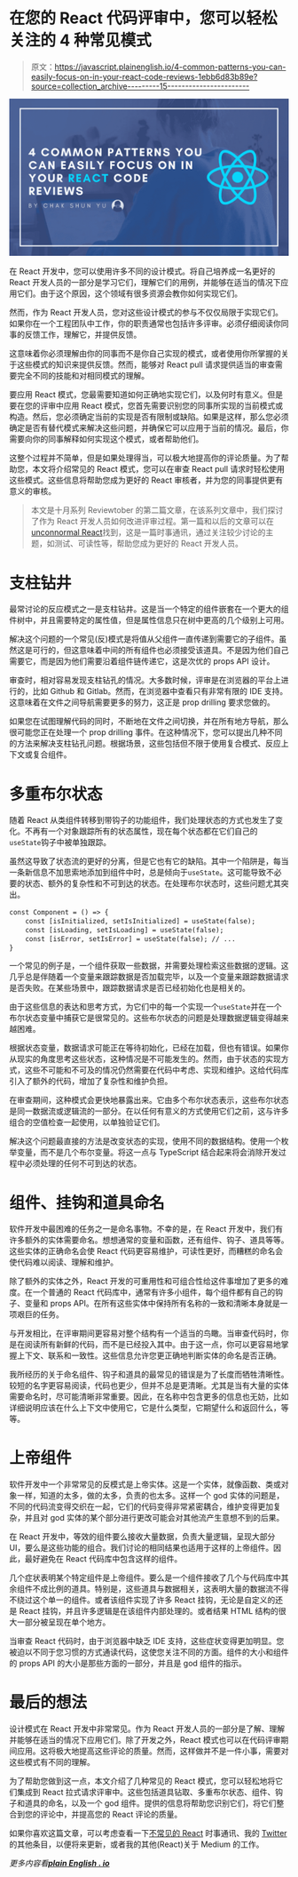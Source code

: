 # 在您的 React 代码评审中，您可以轻松关注的 4 种常见模式

> 原文：<https://javascript.plainenglish.io/4-common-patterns-you-can-easily-focus-on-in-your-react-code-reviews-1ebb6d83b89e?source=collection_archive---------15----------------------->

![](img/e9928fda9ffdab6364e2333b2846a93f.png)

在 React 开发中，您可以使用许多不同的设计模式。将自己培养成一名更好的 React 开发人员的一部分是学习它们，理解它们的用例，并能够在适当的情况下应用它们。由于这个原因，这个领域有很多资源会教你如何实现它们。

然而，作为 React 开发人员，您对这些设计模式的参与不仅仅局限于实现它们。如果你在一个工程团队中工作，你的职责通常也包括许多评审。必须仔细阅读你同事的反馈工作，理解它，并提供反馈。

这意味着你必须理解由你的同事而不是你自己实现的模式，或者使用你所掌握的关于这些模式的知识来提供反馈。然而，能够对 React pull 请求提供适当的审查需要完全不同的技能和对相同模式的理解。

要应用 React 模式，您最需要知道如何正确地实现它们，以及何时有意义。但是要在您的评审中应用 React 模式，您首先需要识别您的同事所实现的当前模式或构造。然后，您必须确定当前的实现是否有限制或缺陷。如果是这样，那么您必须确定是否有替代模式来解决这些问题，并确保它可以应用于当前的情况。最后，你需要向你的同事解释如何实现这个模式，或者帮助他们。

这整个过程并不简单，但是如果处理得当，可以极大地提高你的评论质量。为了帮助您，本文将介绍常见的 React 模式，您可以在审查 React pull 请求时轻松使用这些模式。这些信息将帮助您成为更好的 React 审核者，并为您的同事提供更有意义的审核。

> 本文是十月系列 Reviewtober 的第二篇文章，在该系列文章中，我们探讨了作为 React 开发人员如何改进评审过程。第一篇和以后的文章可以在[unconnormal React](https://www.getrevue.co/profile/chakshunyu)找到，这是一篇时事通讯，通过关注较少讨论的主题，如测试、可读性等，帮助您成为更好的 React 开发人员。

# 支柱钻井

最常讨论的反应模式之一是支柱钻井。这是当一个特定的组件嵌套在一个更大的组件树中，并且需要特定的属性值，但是属性信息只在树中更高的几个级别上可用。

解决这个问题的一个常见(反)模式是将值从父组件一直传递到需要它的子组件。虽然这是可行的，但这意味着中间的所有组件也必须接受该道具。不是因为他们自己需要它，而是因为他们需要沿着组件链传递它，这是次优的 props API 设计。

审查时，相对容易发现支柱钻孔的情况。大多数时候，评审是在浏览器的平台上进行的，比如 Github 和 Gitlab。然而，在浏览器中查看只有非常有限的 IDE 支持。这意味着在文件之间导航需要更多的努力，这正是 prop drilling 要求您做的。

如果您在试图理解代码的同时，不断地在文件之间切换，并在所有地方导航，那么很可能您正在处理一个 prop drilling 事件。在这种情况下，您可以提出几种不同的方法来解决支柱钻孔问题。根据场景，这些包括但不限于使用复合模式、反应上下文或复合组件。

# 多重布尔状态

随着 React 从类组件转移到带钩子的功能组件，我们处理状态的方式也发生了变化。不再有一个对象跟踪所有的状态属性，现在每个状态都在它们自己的`useState`钩子中被单独跟踪。

虽然这导致了状态流的更好的分离，但是它也有它的缺陷。其中一个陷阱是，每当一条新信息不加思索地添加到组件中时，总是倾向于`useState`。这可能导致不必要的状态、额外的复杂性和不可到达的状态。在处理布尔状态时，这些问题尤其突出。

```
const Component = () => {
	const [isInitialized, setIsInitialized] = useState(false);
	const [isLoading, setIsLoading] = useState(false);
	const [isError, setIsError] = useState(false); // ...
}
```

一个常见的例子是，一个组件获取一些数据，并需要处理检索这些数据的逻辑。这几乎总是伴随着一个变量来跟踪数据是否加载完毕，以及一个变量来跟踪数据请求是否失败。在某些场景中，跟踪数据请求是否已经初始化也是相关的。

由于这些信息的表达和思考方式，为它们中的每一个实现一个`useState`并在一个布尔状态变量中捕获它是很常见的。这些布尔状态的问题是处理数据逻辑变得越来越困难。

根据状态变量，数据请求可能正在等待初始化，已经在加载，但也有错误。如果你从现实的角度思考这些状态，这种情况是不可能发生的。然而，由于状态的实现方式，这些不可能和不可及的情况仍然需要在代码中考虑、实现和维护。这给代码库引入了额外的代码，增加了复杂性和维护负担。

在审查期间，这种模式会更快地暴露出来。它由多个布尔状态表示，这些布尔状态是同一数据流或逻辑流的一部分。在以任何有意义的方式使用它们之前，这与许多组合的空值检查一起使用，以单独验证它们。

解决这个问题最直接的方法是改变状态的实现，使用不同的数据结构。使用一个枚举变量，而不是几个布尔变量。将这一点与 TypeScript 结合起来将会消除开发过程中必须处理的任何不可到达的状态。

# 组件、挂钩和道具命名

软件开发中最困难的任务之一是命名事物。不幸的是，在 React 开发中，我们有许多额外的实体需要命名。想想通常的变量和函数，还有组件、钩子、道具等等。这些实体的正确命名会使 React 代码更容易维护，可读性更好，而糟糕的命名会使代码难以阅读、理解和维护。

除了额外的实体之外，React 开发的可重用性和可组合性给这件事增加了更多的难度。在一个普通的 React 代码库中，通常有许多小组件，每个组件都有自己的钩子、变量和 props API。在所有这些实体中保持所有名称的一致和清晰本身就是一项艰巨的任务。

与开发相比，在评审期间更容易对整个结构有一个适当的鸟瞰。当审查代码时，你是在阅读所有新鲜的代码，而不是已经投入其中。由于这一点，你可以更容易地掌握上下文、联系和一致性。这些信息允许您更正确地判断实体的命名是否正确。

我所经历的关于命名组件、钩子和道具的最常见的错误是为了长度而牺牲清晰性。较短的名字更容易阅读，代码也更少，但并不总是更清晰。尤其是当有大量的实体需要命名时，尽可能清晰非常重要。因此，在名称中包含更多的信息也无妨，比如详细说明应该在什么上下文中使用它，它是什么类型，它期望什么和返回什么，等等。

# 上帝组件

软件开发中一个非常常见的反模式是上帝实体。这是一个实体，就像函数、类或对象一样，知道的太多，做的太多，负责的也太多。这样一个 god 实体的问题是，不同的代码流变得交织在一起，它们的代码变得非常紧密耦合，维护变得更加复杂，并且对 god 实体的某个部分进行更改可能会对其他流产生意想不到的后果。

在 React 开发中，等效的组件要么接收大量数据，负责大量逻辑，呈现大部分 UI，要么是这些功能的组合。我们讨论的相同结果也适用于这样的上帝组件。因此，最好避免在 React 代码库中包含这样的组件。

几个症状表明某个特定组件是上帝组件。要么是一个组件接收了几个与代码库中其余组件不成比例的道具。特别是，这些道具与数据相关，这表明大量的数据流不得不绕过这个单一的组件。或者该组件实现了许多 React 挂钩，无论是自定义的还是 React 挂钩，并且许多逻辑是在该组件内部处理的。或者结果 HTML 结构的很大一部分被呈现在单个地方。

当审查 React 代码时，由于浏览器中缺乏 IDE 支持，这些症状变得更加明显。您被迫以不同于您习惯的方式通读代码，这使您关注不同的方面。组件的大小和组件的 props API 的大小是那些方面的一部分，并且是 god 组件的指示。

# 最后的想法

设计模式在 React 开发中非常常见。作为 React 开发人员的一部分是了解、理解并能够在适当的情况下应用它们。除了开发之外，React 模式也可以在代码评审期间应用。这将极大地提高这些评论的质量。然而，这样做并不是一件小事，需要对这些模式有不同的理解。

为了帮助您做到这一点，本文介绍了几种常见的 React 模式，您可以轻松地将它们集成到 React 拉式请求评审中。这些包括道具钻取、多重布尔状态、组件、钩子和道具的命名，以及一个 god 组件。提供的信息将帮助您识别它们，将它们整合到您的评论中，并提高您的 React 评论的质量。

如果你喜欢这篇文章，可以考虑查看一下[不常见的 React](https://www.getrevue.co/profile/chakshunyu) 时事通讯、我的 [Twitter](https://twitter.com/keraito) 的其他条目，以便将来更新，或者我的其他(React)关于 Medium 的工作。

*更多内容看*[***plain English . io***](http://plainenglish.io/)